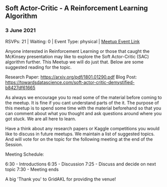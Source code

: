 ## Soft Actor-Critic - A Reinforcement Learning Algorithm
### 3 June 2021
RSVPs: 21 | Waiting: 0 | Event Type: physical | [Meetup Event Link](https://www.meetup.com/Data-Science-Discussion-Auckland/events/277720894)

Anyone interested in Reinforcement Learning or those that caught the McKinsey presentation may like to explore the Soft Actor-Critic (SAC) algorithm further. This Meetup we will do just that. Below are some suggested reading for the topic.

Research Paper: https://arxiv.org/pdf/1801.01290.pdf
Blog Post: https://towardsdatascience.com/soft-actor-critic-demystified-b8427df61665

As always we encourage you to read some of the material before coming to the meetup. It is fine if you cant understand parts of the it. The purpose of this meetup is to spend some time with the material beforehand so that you can comment about what you thought and ask questions around where you got stuck. We are all here to learn.

Have a think about any research papers or Kaggle competitions you would like to discuss in future meetups. We maintain a list of suggested topics. And will vote for on the topic for the following meeting at the end of the Session.

Meeting Schedule:

6:30 - Introductions
6:35 - Discussion
7:25 - Discuss and decide on next topic
7:30 - Meeting ends

A big 'Thank you' to GridAKL for providing the venue!
